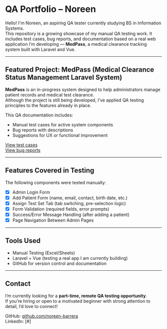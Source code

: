 # QA Portfolio – Noreen

Hello! I'm Noreen, an aspiring QA tester currently studying BS in Information Systems.  
This repository is a growing showcase of my manual QA testing work. It includes test cases, bug reports, and documentation based on a real web application I’m developing — **MedPass**, a medical clearance tracking system built with Laravel and Vue.

---

## Featured Project: MedPass (Medical Clearance Status Management Laravel System)

**MedPass** is an in-progress system designed to help administrators manage patient records and medical test clearance.  
Although the project is still being developed, I’ve applied QA testing principles to the features already in place.

This QA documentation includes:
- Manual test cases for active system components
- Bug reports with descriptions
- Suggestions for UX or functional improvement

[View test cases](./medpass-testing/test-cases.xlsx)  
[View bug reports](./medpass-testing/bug-reports.md)

---

## Features Covered in Testing

The following components were tested manually:

- [x] Admin Login Form
- [x] Add Patient Form (name, email, contact, birth date, etc.)
- [x] Assign Test Set Tab (tab switching, pre-selection logic)
- [x] Form Validation (required fields, error prompts)
- [x] Success/Error Message Handling (after adding a patient)
- [x] Page Navigation Between Admin Pages

---

## Tools Used

- Manual Testing (Excel/Sheets)
- Laravel + Vue (testing a real app I am currently building)
- GitHub for version control and documentation

---

## Contact

I’m currently looking for a **part-time, remote QA testing opportunity**.  
If you’re hiring or open to a motivated beginner with strong attention to detail, I’d love to connect!

GitHub: [github.com/noreen-barrera](https://github.com/noreen-barrera)  
LinkedIn: [#]  

